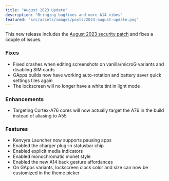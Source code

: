 ```yaml
---
title: "August 2023 Update"
description: "Bringing bugfixes and more A14 vibes"
featured: "src/assets/images/posts/2023-august-update.png"
---
```


This new release includes the [August 2023 security patch](https://source.android.com/docs/security/bulletin/2023-08-01) and fixes a couple of issues.

### Fixes

-   Fixed crashes when editing screenshots on vanilla/microG variants and disabling SIM cards
-   GApps builds now have working auto-rotation and battery saver quick settings tiles again
-   The lockscreen will no longer have a white tint in light mode

### Enhancements

-   Targeting Cortex-A76 cores will now actually target the A76 in the build instead of aliasing to A55

### Features

-   Kenvyra Launcher now supports pausing apps
-   Enabled the charger plug-in statusbar chip
-   Enabled explicit media indicators
-   Enabled monochromatic monet style
-   Enabled the new A14 back gesture affordances
-   On GApps variants, lockscreen clock color and size can now be customized in the theme picker

